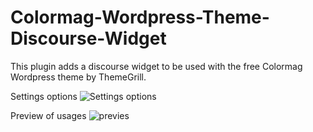 # Colormag-Wordpress-Theme-Discourse-Widget
This plugin adds a discourse widget to be used with the free Colormag Wordpress theme by ThemeGrill.

Settings options
![Settings options](https://github.com/frold/Colormag-Wordpress-Theme-Discourse-Widget/blob/master/images/Sk%C3%A6rmbillede%202019-10-28%20kl.%2011.36.41.png)

Preview of usages 
![previes](https://github.com/frold/Colormag-Wordpress-Theme-Discourse-Widget/blob/master/images/screencapture-blog-studmed-dk-2019-10-28-11_36_58.png)
